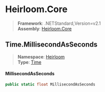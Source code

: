 # Heirloom.Core

> **Framework**: .NETStandard,Version=v2.1  
> **Assembly**: [Heirloom.Core][0]  

## Time.MillisecondAsSeconds

> **Namespace**: [Heirloom][0]  
> **Type**: [Time][1]  

#### MillisecondAsSeconds

```cs
public static float MillisecondAsSeconds
```

[0]: ../Heirloom.Core.md
[1]: Heirloom.Time.md
